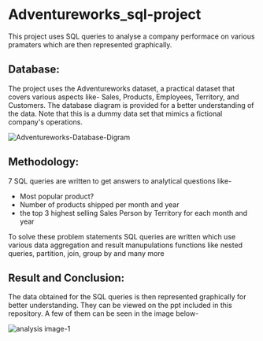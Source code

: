 # Adventureworks_sql-project
This project uses SQL queries to analyse a company performace on various pramaters which are then represented graphically.

## Database: 
The project uses the Adventureworks dataset, a practical dataset that covers various aspects like- Sales, Products, Employees, Territory, and Customers. The database diagram is provided for a better understanding of the data. Note that this is a dummy data set that mimics a fictional company's operations.

![Adventureworks-Database-Digram](https://github.com/Shreya-Gupta1/Adventureworks_sql-project/assets/86680103/1ded7ca8-614f-439f-ba25-35ae0f8835a7)

## Methodology:
7 SQL queries are written to get answers to analytical questions like- 
* Most popular product?
* Number of products shipped per month and year
* the top 3 highest selling Sales Person by Territory for each month and year

To solve these problem statements SQL queries are written which use various data aggregation and result manupulations functions like nested queries, partition, join, group by and many more

## Result and Conclusion:
The data obtained for the SQL queries is then represented graphically for better understanding. They can be viewed on the ppt included in this repository. A few of them can be seen in the image below- 

![analysis image-1](https://github.com/Shreya-Gupta1/Adventureworks_sql-project/assets/86680103/94fcda24-247c-4946-8b52-93b3c43a5c72)
